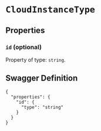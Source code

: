 # `CloudInstanceType` #







## Properties ##

### `id` (optional) ###




Property of type: `string`.







## Swagger Definition ##

    {
      "properties": {
        "id": {
          "type": "string"
        }
      }
    }
